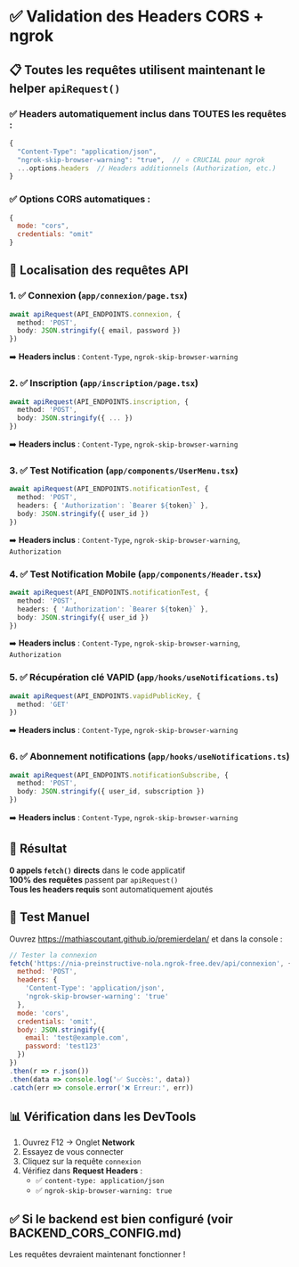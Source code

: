 # ✅ Validation des Headers CORS + ngrok

## 📋 Toutes les requêtes utilisent maintenant le helper `apiRequest()`

### ✅ Headers automatiquement inclus dans TOUTES les requêtes :

```javascript
{
  "Content-Type": "application/json",
  "ngrok-skip-browser-warning": "true",  // ⭐ CRUCIAL pour ngrok
  ...options.headers  // Headers additionnels (Authorization, etc.)
}
```

### ✅ Options CORS automatiques :

```javascript
{
  mode: "cors",
  credentials: "omit"
}
```

## 📍 Localisation des requêtes API

### 1. ✅ Connexion (`app/connexion/page.tsx`)
```typescript
await apiRequest(API_ENDPOINTS.connexion, {
  method: 'POST',
  body: JSON.stringify({ email, password })
})
```
➡️ **Headers inclus** : `Content-Type`, `ngrok-skip-browser-warning`

### 2. ✅ Inscription (`app/inscription/page.tsx`)
```typescript
await apiRequest(API_ENDPOINTS.inscription, {
  method: 'POST',
  body: JSON.stringify({ ... })
})
```
➡️ **Headers inclus** : `Content-Type`, `ngrok-skip-browser-warning`

### 3. ✅ Test Notification (`app/components/UserMenu.tsx`)
```typescript
await apiRequest(API_ENDPOINTS.notificationTest, {
  method: 'POST',
  headers: { 'Authorization': `Bearer ${token}` },
  body: JSON.stringify({ user_id })
})
```
➡️ **Headers inclus** : `Content-Type`, `ngrok-skip-browser-warning`, `Authorization`

### 4. ✅ Test Notification Mobile (`app/components/Header.tsx`)
```typescript
await apiRequest(API_ENDPOINTS.notificationTest, {
  method: 'POST',
  headers: { 'Authorization': `Bearer ${token}` },
  body: JSON.stringify({ user_id })
})
```
➡️ **Headers inclus** : `Content-Type`, `ngrok-skip-browser-warning`, `Authorization`

### 5. ✅ Récupération clé VAPID (`app/hooks/useNotifications.ts`)
```typescript
await apiRequest(API_ENDPOINTS.vapidPublicKey, {
  method: 'GET'
})
```
➡️ **Headers inclus** : `Content-Type`, `ngrok-skip-browser-warning`

### 6. ✅ Abonnement notifications (`app/hooks/useNotifications.ts`)
```typescript
await apiRequest(API_ENDPOINTS.notificationSubscribe, {
  method: 'POST',
  body: JSON.stringify({ user_id, subscription })
})
```
➡️ **Headers inclus** : `Content-Type`, `ngrok-skip-browser-warning`

## 🎯 Résultat

**0 appels `fetch()` directs** dans le code applicatif  
**100% des requêtes** passent par `apiRequest()`  
**Tous les headers requis** sont automatiquement ajoutés

## 🧪 Test Manuel

Ouvrez https://mathiascoutant.github.io/premierdelan/ et dans la console :

```javascript
// Tester la connexion
fetch('https://nia-preinstructive-nola.ngrok-free.dev/api/connexion', {
  method: 'POST',
  headers: {
    'Content-Type': 'application/json',
    'ngrok-skip-browser-warning': 'true'
  },
  mode: 'cors',
  credentials: 'omit',
  body: JSON.stringify({
    email: 'test@example.com',
    password: 'test123'
  })
})
.then(r => r.json())
.then(data => console.log('✅ Succès:', data))
.catch(err => console.error('❌ Erreur:', err))
```

## 📊 Vérification dans les DevTools

1. Ouvrez F12 → Onglet **Network**
2. Essayez de vous connecter
3. Cliquez sur la requête `connexion`
4. Vérifiez dans **Request Headers** :
   - ✅ `content-type: application/json`
   - ✅ `ngrok-skip-browser-warning: true`

## ✅ Si le backend est bien configuré (voir BACKEND_CORS_CONFIG.md)

Les requêtes devraient maintenant fonctionner !

